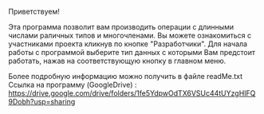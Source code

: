 Приветствуем!

  Эта программа позволит вам производить операции с длинными числами раличных типов и многочленами. Вы можете ознакомиться с участниками проекта кликнув по кнопке "Разработчики". 
  Для начала работы с программой выберите тип данных с которыми Вам предстоит работать, нажав на соответствующую кнопку в главном меню.
  
  Более подробную информацию можно получить в файле readMe.txt
  Ссылка на программу (GoogleDrive) : https://drive.google.com/drive/folders/1fe5YdpwOdTX6VSUc44tUYzgHIFQ9Dobh?usp=sharing

